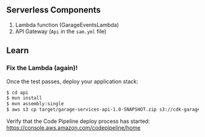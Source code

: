 

## Serverless Components

1. Lambda function (GarageEventsLambda)
2. API Gateway (`Api` in the `sam.yml` file)

## Learn

### Fix the Lambda (again)!

Once the test passes, deploy your application stack:

```bash
$ cd api
$ mvn install
$ mvn assembly:single
$ aws s3 cp target/garage-services-api-1.0-SNAPSHOT.zip s3://cdk-garage-test-pipeline-sources3location-mkb25zvq2e89/source.zip
```

Verify that the Code Pipeline deploy process has started: https://console.aws.amazon.com/codepipeline/home
